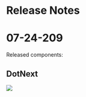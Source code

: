 Release Notes
====

# 07-24-209
Released components:
## DotNext 
<a href="https://www.nuget.org/packages/dotnext/0.12.0"><img src="https://img.shields.io/nuget/v/dotnext.svg?style=flat"></a><br/>


